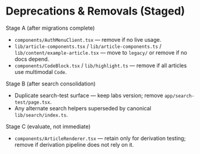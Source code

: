 # Deprecations & Removals (Staged)

Stage A (after migrations complete)
- `components/AuthMenuClient.tsx` — remove if no live usage.
- `lib/article-components.tsx` / `lib/article-components.ts` / `lib/content/example-article.tsx` — move to `legacy/` or remove if no docs depend.
- `components/CodeBlock.tsx` / `lib/highlight.ts` — remove if all articles use multimodal `Code`.

Stage B (after search consolidation)
- Duplicate search-test surface — keep labs version; remove `app/search-test/page.tsx`.
- Any alternate search helpers superseded by canonical `lib/search/index.ts`.

Stage C (evaluate, not immediate)
- `components/ArticleRenderer.tsx` — retain only for derivation testing; remove if derivation pipeline does not rely on it.
